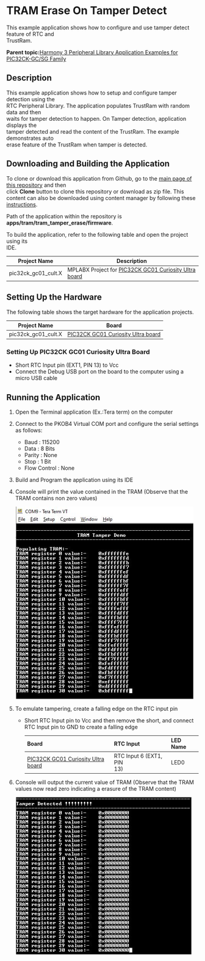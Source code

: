 # TRAM Erase On Tamper Detect

This example application shows how to configure and use tamper detect feature of RTC and<br /> TrustRam.

**Parent topic:**[Harmony 3 Peripheral Library Application Examples for PIC32CK-GC/SG Family](GUID-5EB5829A-8D62-4A5E-B89B-DF7EF4E334A2.md)

## Description

This example application shows how to setup and configure tamper detection using the<br /> RTC Peripheral Library. The application populates TrustRam with random data and then<br /> waits for tamper detection to happen. On Tamper detection, application displays the<br /> tamper detected and read the content of the TrustRam. The example demonstrates auto<br /> erase feature of the TrustRam when tamper is detected.

## Downloading and Building the Application

To clone or download this application from Github, go to the [main page of this repository](https://github.com/Microchip-MPLAB-Harmony/csp_apps_pic32ck_sg_gc) and then<br /> click **Clone** button to clone this repository or download as zip file. This<br /> content can also be downloaded using content manager by following these [instructions](https://github.com/Microchip-MPLAB-Harmony/contentmanager/wiki).

Path of the application within the repository is<br /> **apps/tram/tram\_tamper\_erase/firmware**.

To build the application, refer to the following table and open the project using its<br /> IDE.

|Project Name|Description|
|------------|-----------|
|pic32ck\_gc01\_cult.X|MPLABX Project for [PIC32CK GC01 Curiosity Ultra board](https://www.microchip.com/en-us/development-tool/ea23j82a)|

## Setting Up the Hardware

The following table shows the target hardware for the application projects.

|Project Name|Board|
|------------|-----|
|pic32ck\_gc01\_cult.X|[PIC32CK GC01 Curiosity Ultra board](https://www.microchip.com/en-us/development-tool/ea23j82a)|

### Setting Up PIC32CK GC01 Curiosity Ultra Board

-   Short RTC Input pin \(EXT1, PIN 13\) to Vcc
-   Connect the Debug USB port on the board to the computer using a micro USB cable

## Running the Application

1.  Open the Terminal application \(Ex.:Tera term\) on the computer
2.  Connect to the PKOB4 Virtual COM port and configure the serial settings as follows:
    -   Baud : 115200
    -   Data : 8 Bits
    -   Parity : None
    -   Stop : 1 Bit
    -   Flow Control : None
3.  Build and Program the application using its IDE
4.  Console will print the value contained in the TRAM \(Observe that the TRAM contains non zero values\)

    ![](GUID-B8BCCA12-708A-4473-965E-953A6B9B3F4F-low.png)

5.  To emulate tampering, create a falling edge on the RTC input pin
    -   Short RTC Input pin to Vcc and then remove the short, and connect RTC Input pin to GND to create a falling edge

        |Board|RTC Input|LED Name|
        |-----|---------|--------|
        |[PIC32CK GC01 Curiosity Ultra board](https://www.microchip.com/en-us/development-tool/ea23j82a)|RTC Input 6 \(EXT1, PIN<br /> 13\)|LED0|

6.  Console will output the current value of TRAM \(Observe that the TRAM values now read zero indicating a erasure of the TRAM content\)

    ![](GUID-81E85E10-4195-48F1-AFEF-BD721828FE71-low.png)


